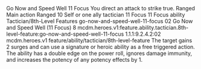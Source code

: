<ability>
  <name>Go Now and Speed Well</name>
  <cost>11 Focus</cost>
  <flavor>You direct an attack to strike true.</flavor>
  <keywords>
    <keyword>Ranged</keyword>
  </keywords>
  <type>Main action</type>
  <distance>Ranged 10</distance>
  <target>Self or one ally</target>
  <metadata>
    <class>tactician</class>
    <cost>11 Focus</cost>
    <cost_amount>11</cost_amount>
    <cost_resource>Focus</cost_resource>
    <feature_type>ability</feature_type>
    <file_dpath>Tactician/8th-Level Features</file_dpath>
    <item_id>go-now-and-speed-well-11-focus</item_id>
    <item_index>02</item_index>
    <item_name>Go Now and Speed Well (11 Focus)</item_name>
    <level>8</level>
    <scc>mcdm.heroes.v1:feature.ability.tactician.8th-level-feature:go-now-and-speed-well-11-focus</scc>
    <scdc>1.1.1:9.2.4.2:02</scdc>
    <source>mcdm.heroes.v1</source>
    <type>feature/ability/tactician/8th-level-feature</type>
  </metadata>
  <effects>
    <effect type="mundane">The target gains 2 surges and can use a signature or heroic ability as a free triggered action. The ability has a double edge on the power roll, ignores damage immunity, and increases the potency of any potency effects by 1.</effect>
  </effects>
</ability>

